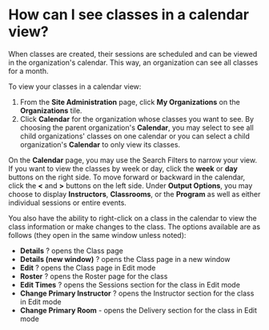 # How can I see classes in a calendar view?

When classes are created, their sessions are scheduled and can be viewed in the organization's calendar. This way, an organization can see all classes for a month.

To view your classes in a calendar view:
1. From the **Site Administration** page, click **My Organizations** on the **Organizations** tile. 
1. Click **Calendar** for the organization whose classes you want to see. By choosing the parent organization's **Calendar**,  you may select to see all child organizations' classes on one calendar or you can select a child organization's **Calendar** to only view its classes.

On the **Calendar** page, you may use the Search Filters to narrow your view. If you want to view the classes by week or day, click the **week** or **day** buttons on the right side. To move forward or backward in the calendar, click the **<** and **>** buttons on the left side. Under **Output Options**, you may choose to display **Instructors**, **Classrooms**, or the **Program** as well as either individual sessions or entire events.

You also have the ability to right-click on a class in the calendar to view the class information or make changes to the class. The options available are as follows (they open in the same window unless noted):

- **Details** ? opens the Class page
- **Details (new window)** ? opens the Class page in a new window
- **Edit** ? opens the Class page in Edit mode
- **Roster** ? opens the Roster page for the class
- **Edit Times** ? opens the Sessions section for the class in Edit mode
- **Change Primary Instructor** ? opens the Instructor section for the class in Edit mode
- **Change Primary Room** - opens the Delivery section for the class in Edit mode

